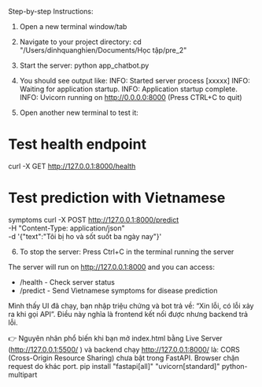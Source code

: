 Step-by-step Instructions:

  1. Open a new terminal window/tab

  2. Navigate to your project 
  directory:
  cd
  "/Users/dinhquanghien/Documents/Học 
  tập/pre_2"

  3. Start the server:
  python app_chatbot.py

  4. You should see output like:
  INFO:     Started server process
  [xxxxx]
  INFO:     Waiting for application
  startup.
  INFO:     Application startup
  complete.
  INFO:     Uvicorn running on
  http://0.0.0.0:8000 (Press CTRL+C to
  quit)

  5. Open another new terminal to test 
  it:
  # Test health endpoint
  curl -X GET http://127.0.0.1:8000/health


  # Test prediction with Vietnamese 
  symptoms
  curl -X POST http://127.0.0.1:8000/predict \
  -H "Content-Type: application/json" \
  -d '{"text":"Tôi bị ho và sốt suốt ba ngày nay"}'


  6. To stop the server: Press Ctrl+C
  in the terminal running the server

  The server will run on
  http://127.0.0.1:8000 and you can
  access:
  - /health - Check server status
  - /predict - Send Vietnamese symptoms
   for disease prediction
   
Mình thấy UI đã chạy, bạn nhập triệu chứng và bot trả về: “Xin lỗi, có lỗi xảy ra khi gọi API”. Điều này nghĩa là frontend kết nối được nhưng backend trả lỗi.

👉 Nguyên nhân phổ biến khi bạn mở index.html bằng Live Server (http://127.0.0.1:5500/
) và backend chạy http://127.0.0.1:8000/
 là: CORS (Cross-Origin Resource Sharing) chưa bật trong FastAPI. Browser chặn request do khác port.
   pip install "fastapi[all]" "uvicorn[standard]" python-multipart
